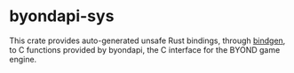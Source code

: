# byondapi-sys

This crate provides auto-generated unsafe Rust bindings, through [bindgen](https://github.com/rust-lang/rust-bindgen/), to C functions provided by byondapi, the C interface for the BYOND game engine.
